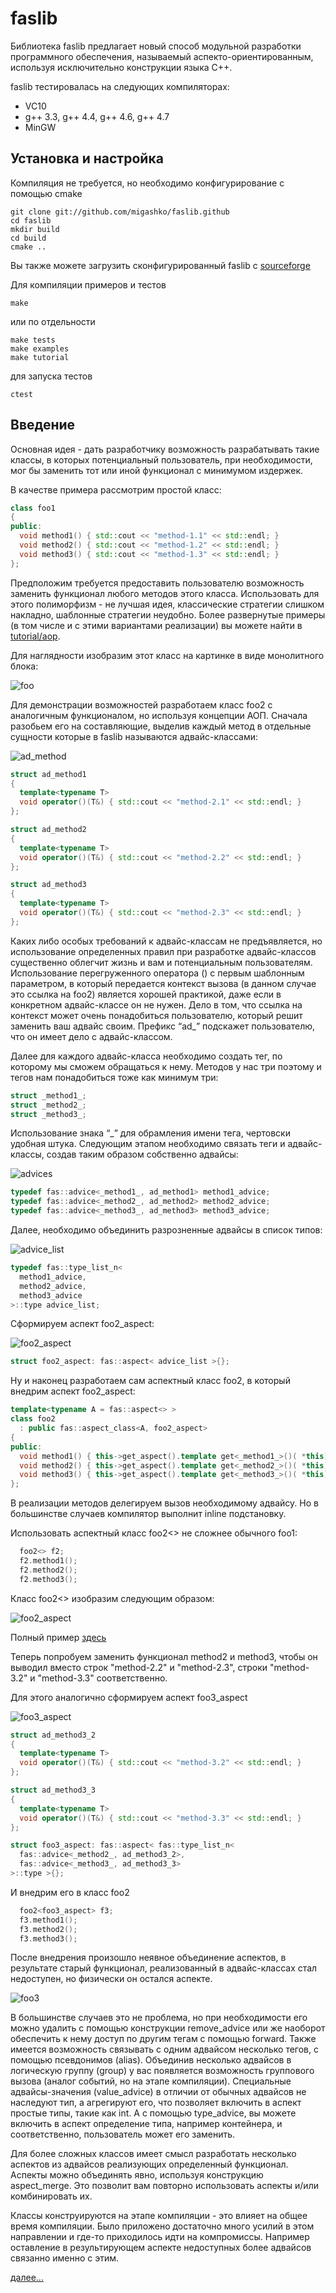 # faslib

Библиотека faslib предлагает новый способ модульной разработки программного обеспечения,
называемый аспекто-ориентированным, используя исключительно конструкции языка C++.

faslib тестировалась на следующих компиляторах:

* VC10
* g++ 3.3, g++ 4.4, g++ 4.6, g++ 4.7
* MinGW

## Установка и настройка

Компиляция не требуется, но необходимо конфигурирование с помощью cmake
```
git clone git://github.com/migashko/faslib.github
cd faslib
mkdir build
cd build
cmake ..
```

Вы также можете загрузить сконфигурированный faslib c [sourceforge](https://sourceforge.net/projects/faslib2)

Для компиляции примеров и тестов
```
make
```

или по отдельности
```
make tests
make examples
make tutorial
```

для запуска тестов
```
ctest
```

## Введение

Основная идея - дать разработчику возможность разрабатывать такие классы, в которых потенциальный пользователь,
при необходимости, мог бы заменить тот или иной функционал с минимумом издержек.

В качестве примера рассмотрим простой класс:

```cpp
class foo1
{
public:
  void method1() { std::cout << "method-1.1" << std::endl; }
  void method2() { std::cout << "method-1.2" << std::endl; }
  void method3() { std::cout << "method-1.3" << std::endl; }
};
```

Предположим требуется предоставить пользователю возможность заменить функционал любого методов этого класса.
Использовать для этого полиморфизм - не лучшая идея, классические стратегии слишком накладно, шаблонные стратегии
неудобно. Более развернутые примеры (в том числе и с этими вариантами реализации) вы можете найти в [tutorial/aop](https://github.com/migashko/faslib/tree/master/tutorial/aop).

Для наглядности изобразим этот класс на картинке в виде монолитного блока:



![foo](http://i.imgur.com/ovInI.png)

Для демонстрации возможностей разработаем класс foo2 с аналогичным функционалом, но используя концепции АОП.
Сначала разобьем его на составляющие, выделив каждый метод в отдельные сущности которые в faslib называются адвайс-классами:

![ad_method](http://i.imgur.com/n2diQ.png)

```cpp
struct ad_method1
{
  template<typename T>
  void operator()(T&) { std::cout << "method-2.1" << std::endl; }
};

struct ad_method2
{
  template<typename T>
  void operator()(T&) { std::cout << "method-2.2" << std::endl; }
};

struct ad_method3
{
  template<typename T>
  void operator()(T&) { std::cout << "method-2.3" << std::endl; }
};
```

Каких либо особых требований к адвайс-классам не предъявляется, но использование определенных правил
при разработке адвайс-классов существенно облегчит жизнь и вам и потенциальным пользователям. Использование перегруженного
оператора () с первым шаблонным параметром, в который передается контекст вызова (в данном случае это ссылка на foo2) является
хорошей практикой, даже если в конкретном адвайс-классе он не нужен. Дело в том, что ссылка на контекст может очень понадобиться
пользователю, который решит заменить ваш адвайс своим. Префикс “ad_” подскажет пользователю, что он имеет дело с адвайс-классом.

Далее для каждого адвайс-класса необходимо создать тег, по которому мы сможем обращаться к нему. Методов у нас три поэтому и
тегов нам понадобиться тоже как минимум три:

```cpp
struct _method1_;
struct _method2_;
struct _method3_;
```

Использование знака “_” для обрамления имени тега, чертовски удобная штука.
Следующим этапом необходимо связать теги и адвайс-классы, создав таким образом собственно адвайсы:

![advices](http://i.imgur.com/mof7U.png)

```cpp
typedef fas::advice<_method1_, ad_method1> method1_advice;
typedef fas::advice<_method2_, ad_method2> method2_advice;
typedef fas::advice<_method3_, ad_method3> method3_advice;
```

Далее, необходимо объединить  разрозненные адвайсы в список типов:

![advice_list](http://i.imgur.com/69b5W.png)

```cpp
typedef fas::type_list_n<
  method1_advice,
  method2_advice,
  method3_advice
>::type advice_list;
```

Cформируем аспект foo2_aspect:

![foo2_aspect](http://i.imgur.com/KJeJq.png)

```cpp
struct foo2_aspect: fas::aspect< advice_list >{};
```

Ну и наконец разработаем сам аспектный класс foo2, в который внедрим аспект foo2_aspect:

```cpp
template<typename A = fas::aspect<> >
class foo2
  : public fas::aspect_class<A, foo2_aspect>
{
public:
  void method1() { this->get_aspect().template get<_method1_>()( *this); }
  void method2() { this->get_aspect().template get<_method2_>()( *this); }
  void method3() { this->get_aspect().template get<_method3_>()( *this); }
};
```
В реализации методов делегируем вызов необходимому адвайсу. Но в большинстве случаев компилятор выполнит inline подстановку.

Использовать аспектный класс foo2<> не сложнее обычного foo1:

```cpp
  foo2<> f2;
  f2.method1();
  f2.method2();
  f2.method3();
```

Класс   foo2<> изобразим следующим образом:

![foo2_aspect](http://i.imgur.com/BNWNa.png)

Полный пример [здесь](https://github.com/migashko/faslib/blob/master/examples/aop/foo.cpp)

Теперь попробуем заменить функционал method2 и method3, чтобы он выводил вместо строк "method-2.2" и "method-2.3", строки "method-3.2" и "method-3.3" соответственно. 

Для этого аналогично сформируем аспект foo3_aspect

![foo3_aspect](http://i.imgur.com/I0dIb.png)

```cpp
struct ad_method3_2
{
  template<typename T>
  void operator()(T&) { std::cout << "method-3.2" << std::endl; }
};

struct ad_method3_3
{
  template<typename T>
  void operator()(T&) { std::cout << "method-3.3" << std::endl; }
};

struct foo3_aspect: fas::aspect< fas::type_list_n<
  fas::advice<_method2_, ad_method3_2>,
  fas::advice<_method3_, ad_method3_3>
>::type >{};
```

И внедрим его в класс foo2

```cpp
  foo2<foo3_aspect> f3;
  f3.method1();
  f3.method2();
  f3.method3();
```

После внедрения произошло неявное объединение аспектов, в результате старый функционал, реализованный в адвайс-классах 
стал недоступен, но физически он остался аспекте. 

![foo3](http://i.imgur.com/dYzYB.png)

В большинстве случаев это не проблема, но при необходимости его можно удалить с помощью конструкции remove_advice 
или же наоборот обеспечить к нему доступ по другим тегам с помощью forward. Также имеется возможность связывать с 
одним адвайсом несколько тегов, с помощью псевдонимов (alias). Объединив несколько адвайсов в логическую группу (group) 
у вас появляется возможность группового вызова (аналог событий, но на этапе компиляции). Специальные адвайсы-значения 
(value_advice) в отличии от обычных адвайсов не наследуют тип, а агрегируют его, что позволяет включить в аспект 
простые типы, такие как int. А с помощью type_advice, вы можете включить в аспект определение типа, например контейнера, 
и соответственно, пользователь может его заменить. 

Для более сложных классов имеет смысл разработать несколько аспектов из адвайсов реализующих определенный функционал. 
Аспекты можно объединять явно, используя конструкцию aspect_merge.  Это позволит вам повторно использовать аспекты и/или 
комбинировать их.

Классы конструируются на этапе компиляции - это влияет на общее время компиляции. Было приложено достаточно много усилий 
в этом направлении и где-то приходилось идти на компромиссы. Например оставление в результирующем аспекте недоступных более 
адвайсов связанно именно с этим. 

[далее...](https://github.com/migashko/faslib/wiki)

